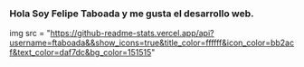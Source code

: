 ### Hola Soy Felipe Taboada y me gusta el desarrollo web.

img src = "https://github-readme-stats.vercel.app/api?username=ftaboada&&show_icons=true&title_color=ffffff&icon_color=bb2acf&text_color=daf7dc&bg_color=151515"
